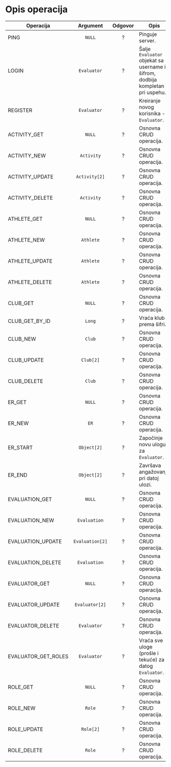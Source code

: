 # Opis operacija

| Operacija           |    Argument     | Odgovor | Opis                                                                          |
|---------------------|:---------------:|:-------:|-------------------------------------------------------------------------------|
| PING                |     `NULL`      |    ?    | Pinguje server.                                                               |
| LOGIN               |   `Evaluator`   |    ?    | Šalje `Evaluator` objekat sa username i šifrom, dodbija kompletan pri uspehu. |
| REGISTER            |   `Evaluator`   |    ?    | Kreiranje novog korisnika - `Evaluator`.                                      |
| ACTIVITY_GET        |     `NULL`      |    ?    | Osnovna CRUD operacija.                                                       |
| ACTIVITY_NEW        |   `Activity`    |    ?    | Osnovna CRUD operacija.                                                       |
| ACTIVITY_UPDATE     |  `Activity[2]`  |    ?    | Osnovna CRUD operacija.                                                       |
| ACTIVITY_DELETE     |   `Activity`    |    ?    | Osnovna CRUD operacija.                                                       |
| ATHLETE_GET         |     `NULL`      |    ?    | Osnovna CRUD operacija.                                                       |
| ATHLETE_NEW         |    `Athlete`    |    ?    | Osnovna CRUD operacija.                                                       |
| ATHLETE_UPDATE      |    `Athlete`    |    ?    | Osnovna CRUD operacija.                                                       |
| ATHLETE_DELETE      |    `Athlete`    |    ?    | Osnovna CRUD operacija.                                                       |
| CLUB_GET            |     `NULL`      |    ?    | Osnovna CRUD operacija.                                                       |
| CLUB_GET_BY_ID      |     `Long`      |    ?    | Vraća klub prema šifri.                                                       |
| CLUB_NEW            |     `Club`      |    ?    | Osnovna CRUD operacija.                                                       |
| CLUB_UPDATE         |    `Club[2]`    |    ?    | Osnovna CRUD operacija.                                                       |
| CLUB_DELETE         |     `Club`      |    ?    | Osnovna CRUD operacija.                                                       |
| ER_GET              |     `NULL`      |    ?    | Osnovna CRUD operacija.                                                       |
| ER_NEW              |      `ER`       |    ?    | Osnovna CRUD operacija.                                                       |
| ER_START            |   `Object[2]`   |    ?    | Započinje novu ulogu za `Evaluator`.                                          |
| ER_END              |   `Object[2]`   |    ?    | Završava angažovanje pri datoj ulozi.                                         |
| EVALUATION_GET      |     `NULL`      |    ?    | Osnovna CRUD operacija.                                                       |
| EVALUATION_NEW      |  `Evaluation`   |    ?    | Osnovna CRUD operacija.                                                       |
| EVALUATION_UPDATE   | `Evaluation[2]` |    ?    | Osnovna CRUD operacija.                                                       |
| EVALUATION_DELETE   |  `Evaluation`   |    ?    | Osnovna CRUD operacija.                                                       |
| EVALUATOR_GET       |     `NULL`      |    ?    | Osnovna CRUD operacija.                                                       |
| EVALUATOR_UPDATE    | `Evaluator[2]`  |    ?    | Osnovna CRUD operacija.                                                       |
| EVALUATOR_DELETE    |   `Evaluator`   |    ?    | Osnovna CRUD operacija.                                                       |
| EVALUATOR_GET_ROLES |   `Evaluator`   |    ?    | Vraća sve uloge (prošle i tekuće) za datog `Evaluator`.                       |
| ROLE_GET            |     `NULL`      |    ?    | Osnovna CRUD operacija.                                                       |
| ROLE_NEW            |     `Role`      |    ?    | Osnovna CRUD operacija.                                                       |
| ROLE_UPDATE         |    `Role[2]`    |    ?    | Osnovna CRUD operacija.                                                       |
| ROLE_DELETE         |     `Role`      |    ?    | Osnovna CRUD operacija.                                                       |
